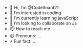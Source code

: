 - 👋 Hi, I’m @CodeAnant21
- 👀 I’m interested in coding 
- 🌱 I’m currently learning javaScript
- 💞️ I’m looking to collaborate on Js
- 📫 How to reach me ...
- 😄 Pronouns: ...
- ⚡ Fun fact: ...

<!---
CodeAnant21/CodeAnant21 is a ✨ special ✨ repository because its `README.md` (this file) appears on your GitHub profile.
You can click the Preview link to take a look at your changes.
--->
